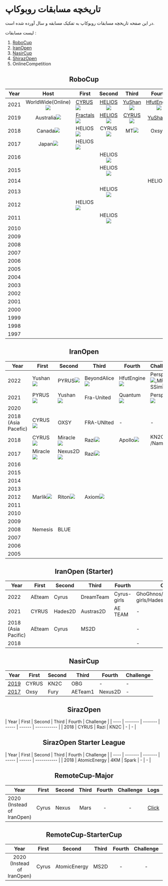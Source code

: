 # تاریخچه مسابقات روبوکاپ

در این صفحه تاریخچه مسابقات روبوکاپ به تفکیک مسابقه و سال آورده شده است.

لیست مسابقات :

1. [RoboCup](https://www.robocup.org/)
2. [IranOpen](http://iranopen2020.ir/)
3. [NasirCup](http://nasircup.kn2c.ir)
4. [ShirazOpen](https://t.me/s/shirazopen)
5. OnlineCompetition

<h2 style="text-align:center">RoboCup</h2>

| Year |                             Host                             | First                                                        |                            Second                            |                            Third                             |                            Fourth                            | Challenge |
| :--: | :----------------------------------------------------------: | ------------------------------------------------------------ | :----------------------------------------------------------: | :----------------------------------------------------------: | :----------------------------------------------------------: | :-------: |
| 2021 | WorldWide(Online)![](https://upload.wikimedia.org/wikipedia/commons/thumb/9/99/Ambox_globe_Americas.svg/28px-Ambox_globe_Americas.svg.png) | [CYRUS](https://rcsoccersim.github.io/robocup2021/TDP/TDP_CYRUS.pdf)![](https://upload.wikimedia.org/wikipedia/commons/thumb/d/d9/Flag_of_Canada_%28Pantone%29.svg/30px-Flag_of_Canada_%28Pantone%29.svg.png) | [HELIOS](https://rcsoccersim.github.io/robocup2021/TDP/TDP_HELIOS2021.pdf)![](https://upload.wikimedia.org/wikipedia/en/thumb/9/9e/Flag_of_Japan.svg/30px-Flag_of_Japan.svg.png) | [YuShan](https://rcsoccersim.github.io/robocup2021/TDP/TDP_YuShan2021.pdf)![](https://upload.wikimedia.org/wikipedia/commons/thumb/f/fa/Flag_of_the_People%27s_Republic_of_China.svg/30px-Flag_of_the_People%27s_Republic_of_China.svg.png) | [HfutEngine](https://rcsoccersim.github.io/robocup2021/TDP/TDP_HfutEngine2021.pdf)![](https://upload.wikimedia.org/wikipedia/commons/thumb/f/fa/Flag_of_the_People%27s_Republic_of_China.svg/30px-Flag_of_the_People%27s_Republic_of_China.svg.png)
| 2019 | Australia![](https://upload.wikimedia.org/wikipedia/commons/thumb/8/88/Flag_of_Australia_%28converted%29.svg/23px-Flag_of_Australia_%28converted%29.svg.png) | [Fractals](http://archive.robocup.info/Soccer/Simulation/2D/TDPs/RoboCup/2019/Fractals_SS2D_RC2019_TDP.pdf)![](https://upload.wikimedia.org/wikipedia/commons/thumb/8/88/Flag_of_Australia_%28converted%29.svg/23px-Flag_of_Australia_%28converted%29.svg.png) | [HELIOS](http://archive.robocup.info/Soccer/Simulation/2D/TDPs/RoboCup/2019/HELIOS_SS2D_RC2019_TDP.pdf)![](https://upload.wikimedia.org/wikipedia/en/thumb/9/9e/Flag_of_Japan.svg/30px-Flag_of_Japan.svg.png) | [CYRUS](http://archive.robocup.info/Soccer/Simulation/2D/TDPs/RoboCup/2019/CYRUS_SS2D_RC2019_TDP.pdf)![](https://upload.wikimedia.org/wikipedia/commons/thumb/c/ca/Flag_of_Iran.svg/30px-Flag_of_Iran.svg.png) | [YuShan](http://archive.robocup.info/Soccer/Simulation/2D/TDPs/RoboCup/2019/YuShan_SS2D_RC2019_TDP.pdf)![](https://upload.wikimedia.org/wikipedia/commons/thumb/f/fa/Flag_of_the_People%27s_Republic_of_China.svg/30px-Flag_of_the_People%27s_Republic_of_China.svg.png) |           |
| 2018 | Canada![](https://upload.wikimedia.org/wikipedia/commons/thumb/d/d9/Flag_of_Canada_%28Pantone%29.svg/30px-Flag_of_Canada_%28Pantone%29.svg.png) | HELIOS![](https://upload.wikimedia.org/wikipedia/en/thumb/9/9e/Flag_of_Japan.svg/30px-Flag_of_Japan.svg.png) | CYRUS![](https://upload.wikimedia.org/wikipedia/commons/thumb/c/ca/Flag_of_Iran.svg/30px-Flag_of_Iran.svg.png) | MT![](https://upload.wikimedia.org/wikipedia/commons/thumb/f/fa/Flag_of_the_People%27s_Republic_of_China.svg/30px-Flag_of_the_People%27s_Republic_of_China.svg.png) | Oxsy![](https://upload.wikimedia.org/wikipedia/commons/thumb/7/73/Flag_of_Romania.svg/30px-Flag_of_Romania.svg.png) |           |
| 2017 | Japan![](https://upload.wikimedia.org/wikipedia/en/thumb/9/9e/Flag_of_Japan.svg/30px-Flag_of_Japan.svg.png) | HELIOS![](https://upload.wikimedia.org/wikipedia/en/thumb/9/9e/Flag_of_Japan.svg/30px-Flag_of_Japan.svg.png) |                                                              |                                                              |                                                              |           |
| 2016 |                                                              |                                                              | HELIOS![](https://upload.wikimedia.org/wikipedia/en/thumb/9/9e/Flag_of_Japan.svg/30px-Flag_of_Japan.svg.png) |                                                              |                                                              |           |
| 2015 |                                                              |                                                              | HELIOS![](https://upload.wikimedia.org/wikipedia/en/thumb/9/9e/Flag_of_Japan.svg/30px-Flag_of_Japan.svg.png) |                                                              |                                                              |           |
| 2014 |                                                              |                                                              |                                                              |                                                              | HELIOS![](https://upload.wikimedia.org/wikipedia/en/thumb/9/9e/Flag_of_Japan.svg/30px-Flag_of_Japan.svg.png) |           |
| 2013 |                                                              |                                                              | HELIOS![](https://upload.wikimedia.org/wikipedia/en/thumb/9/9e/Flag_of_Japan.svg/30px-Flag_of_Japan.svg.png) |                                                              |                                                              |           |
| 2012 |                                                              | HELIOS![](https://upload.wikimedia.org/wikipedia/en/thumb/9/9e/Flag_of_Japan.svg/30px-Flag_of_Japan.svg.png) |                                                              |                                                              |                                                              |           |
| 2011 |                                                              |                                                              | HELIOS![](https://upload.wikimedia.org/wikipedia/en/thumb/9/9e/Flag_of_Japan.svg/30px-Flag_of_Japan.svg.png) |                                                              |                                                              |           |
| 2010 |                                                              |                                                              |                                                              |                                                              |                                                              |           |
| 2009 |                                                              |                                                              |                                                              |                                                              |                                                              |           |
| 2008 |                                                              |                                                              |                                                              |                                                              |                                                              |           |
| 2007 |                                                              |                                                              |                                                              |                                                              |                                                              |           |
| 2006 |                                                              |                                                              |                                                              |                                                              |                                                              |           |
| 2005 |                                                              |                                                              |                                                              |                                                              |                                                              |           |
| 2004 |                                                              |                                                              |                                                              |                                                              |                                                              |           |
| 2003 |                                                              |                                                              |                                                              |                                                              |                                                              |           |
| 2002 |                                                              |                                                              |                                                              |                                                              |                                                              |           |
| 2001 |                                                              |                                                              |                                                              |                                                              |                                                              |           |
| 2000 |                                                              |                                                              |                                                              |                                                              |                                                              |           |
| 1999 |                                                              |                                                              |                                                              |                                                              |                                                              |           |
| 1998 |                                                              |                                                              |                                                              |                                                              |                                                              |           |
| 1997 |                                                              |                                                              |                                                              |                                                              |                                                              |           |

<h2 style="text-align:center">IranOpen</h2>

| Year | First   | Second  | Third      | Fourth  | Challenge   |
| ---- | ------- | ------- | ---------- | ------  | ----------- |
| 2022 | Yushan![](https://upload.wikimedia.org/wikipedia/commons/thumb/f/fa/Flag_of_the_People%27s_Republic_of_China.svg/30px-Flag_of_the_People%27s_Republic_of_China.svg.png)  | PYRUS![](https://upload.wikimedia.org/wikipedia/commons/thumb/c/ca/Flag_of_Iran.svg/30px-Flag_of_Iran.svg.png)   |BeyondAlice![](https://upload.wikimedia.org/wikipedia/commons/thumb/f/fa/Flag_of_the_People%27s_Republic_of_China.svg/30px-Flag_of_the_People%27s_Republic_of_China.svg.png) |HfutEngine![](https://upload.wikimedia.org/wikipedia/commons/thumb/f/fa/Flag_of_the_People%27s_Republic_of_China.svg/30px-Flag_of_the_People%27s_Republic_of_China.svg.png)| Perspolis![](https://upload.wikimedia.org/wikipedia/commons/thumb/c/ca/Flag_of_Iran.svg/30px-Flag_of_Iran.svg.png),MRL-SSim![](https://upload.wikimedia.org/wikipedia/commons/thumb/c/ca/Flag_of_Iran.svg/30px-Flag_of_Iran.svg.png)   |
| 2021 | PYRUS![](https://upload.wikimedia.org/wikipedia/commons/thumb/c/ca/Flag_of_Iran.svg/30px-Flag_of_Iran.svg.png)   | Yushan![](https://upload.wikimedia.org/wikipedia/commons/thumb/f/fa/Flag_of_the_People%27s_Republic_of_China.svg/30px-Flag_of_the_People%27s_Republic_of_China.svg.png)  | Fra-United | Quantum![](https://upload.wikimedia.org/wikipedia/commons/thumb/c/ca/Flag_of_Iran.svg/30px-Flag_of_Iran.svg.png) | Perspolis![](https://upload.wikimedia.org/wikipedia/commons/thumb/c/ca/Flag_of_Iran.svg/30px-Flag_of_Iran.svg.png)   |
| 2020 |         |         |            |         |             |
| 2018 (Asia Pacefic) | CYRUS![](https://upload.wikimedia.org/wikipedia/commons/thumb/c/ca/Flag_of_Iran.svg/30px-Flag_of_Iran.svg.png)       | OXSY       | FRA-UNIted          | -       | -           |
| 2018 | CYRUS![](https://upload.wikimedia.org/wikipedia/commons/thumb/c/ca/Flag_of_Iran.svg/30px-Flag_of_Iran.svg.png)   | Miracle![](https://upload.wikimedia.org/wikipedia/commons/thumb/f/fa/Flag_of_the_People%27s_Republic_of_China.svg/30px-Flag_of_the_People%27s_Republic_of_China.svg.png) | Razi![](https://upload.wikimedia.org/wikipedia/commons/thumb/c/ca/Flag_of_Iran.svg/30px-Flag_of_Iran.svg.png)       | Apollo![](https://upload.wikimedia.org/wikipedia/commons/thumb/f/fa/Flag_of_the_People%27s_Republic_of_China.svg/30px-Flag_of_the_People%27s_Republic_of_China.svg.png)  | KN2C![](https://upload.wikimedia.org/wikipedia/commons/thumb/c/ca/Flag_of_Iran.svg/30px-Flag_of_Iran.svg.png)/Namira![](https://upload.wikimedia.org/wikipedia/commons/thumb/c/ca/Flag_of_Iran.svg/30px-Flag_of_Iran.svg.png) |
| 2017 | Miracle![](https://upload.wikimedia.org/wikipedia/commons/thumb/f/fa/Flag_of_the_People%27s_Republic_of_China.svg/30px-Flag_of_the_People%27s_Republic_of_China.svg.png) | Nexus2D![](https://upload.wikimedia.org/wikipedia/commons/thumb/c/ca/Flag_of_Iran.svg/30px-Flag_of_Iran.svg.png)| Razi![](https://upload.wikimedia.org/wikipedia/commons/thumb/c/ca/Flag_of_Iran.svg/30px-Flag_of_Iran.svg.png)       |         |             |
| 2016 |         |         |            |         |             |
| 2015 |         |         |            |         |             |
| 2014 |         |         |            |         |             |
| 2013 |         |         |            |         |             |
| 2012 | Marlik![](https://upload.wikimedia.org/wikipedia/commons/thumb/c/ca/Flag_of_Iran.svg/30px-Flag_of_Iran.svg.png)  | Riton![](https://upload.wikimedia.org/wikipedia/commons/thumb/c/ca/Flag_of_Iran.svg/30px-Flag_of_Iran.svg.png)   |Axiom![](https://upload.wikimedia.org/wikipedia/commons/thumb/c/ca/Flag_of_Iran.svg/30px-Flag_of_Iran.svg.png)       |         |             |
| 2011 |         |         |            |         |             |
| 2010 |         |         |            |         |             |
| 2009 |         |         |            |         |             |
| 2008 | Nemesis | BLUE    |            |         |             |
| 2007 |         |         |            |         |             |
| 2006 |         |         |            |         |             |
| 2005 |         |         |            |         |             |

<h2 style="text-align:center">IranOpen (Starter)</h2>

| Year | First   | Second  | Third | Fourth | Challenge   |
| ---- | ------- | ------- | ----- | ------ | ----------- |
| 2022 | AEteam    |  Cyrus   | DreamTeam | Cyrus-girls  |  GhoGhnos/Emperatour/Cyrus-girls/Hades2D           |
| 2021 |  CYRUS  |  Hades2D   | Austras2D   | AE TEAM      | -           |
| 2018 (Asia Pacific) |  AEteam   |  Cyrus   | MS2D |   |  -           |
| 2018 |     |     |  |   |  -           |


<h2 style="text-align:center">NasirCup</h2>

| Year | First   | Second  | Third | Fourth | Challenge   |
| ---- | ------- | ------- | ----- | ------ | ----------- |
| [2019](http://nasircup.kn2c.ir/2019/) | CYRUS   | KN2C    | OBG   | -      | -           |
| [2017](http://nasircup.kn2c.ir/2017/) | Oxsy    | Fury    | AETeam1 | Nexus2D  |  -           |

<h2 style="text-align:center">SirazOpen</h2>
| Year | First   | Second  | Third | Fourth | Challenge   |
| ---- | ------- | ------- | ----- | ------ | ----------- |
| 2018 | CYRUS   | Razi    | KN2C   | -      | -           |

<h2 style="text-align:center">SirazOpen Starter League</h2>
| Year | First   | Second  | Third | Fourth | Challenge   |
| ---- | ------- | ------- | ----- | ------ | ----------- |
| 2018 | AtomicEnergy   | 4KM    | Spark   | -      | -           |


<h2 style="text-align:center">RemoteCup-Major</h2>

| Year | First | Second | Third | Fourth | Challenge |                             Logs                             |                           Document                           |
| ---- | ----- | ------ | :---: | :----: | :-------: | :----------------------------------------------------------: | :----------------------------------------------------------: |
| 2020 (Instead of IranOpen) | Cyrus | Nexus |   Mars   |   -    |     -     | [Click](https://github.com/RCSS-IR/RemoteCup_2020_1) | [Click](https://docs.google.com/document/d/11f_hIdVH9MmsixM-4S1NVTYMuzJ03SNo96ohSL2nEL0/edit) |

<h2 style="text-align:center">RemoteCup-StarterCup</h2>

| Year | First |    Second    | Third | Fourth | Challenge |                             Logs                             |                           Document                           |
| :--: | :---: | :----------: | :---: | :----: | :-------: | :----------------------------------------------------------: | :----------------------------------------------------------: |
| 2020 (Instead of IranOpen) | Cyrus | AtomicEnergy |   MS2D   |   -    |     -     | [Click](https://github.com/RCSS-IR/RemoteCup_2020_1) | [Click](https://docs.google.com/document/d/11f_hIdVH9MmsixM-4S1NVTYMuzJ03SNo96ohSL2nEL0/edit) |
